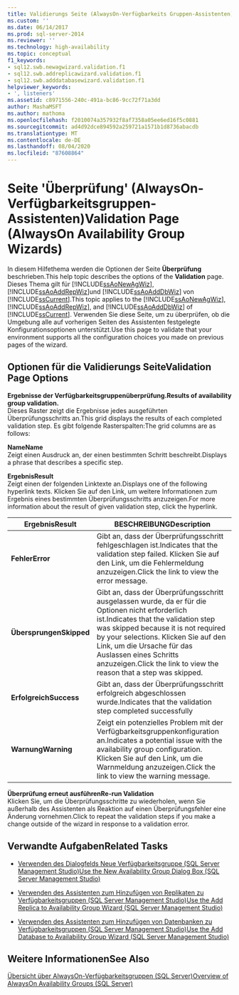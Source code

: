 ```yaml
---
title: Validierungs Seite (AlwaysOn-Verfügbarkeits Gruppen-Assistenten) | Microsoft-Dokumentation
ms.custom: ''
ms.date: 06/14/2017
ms.prod: sql-server-2014
ms.reviewer: ''
ms.technology: high-availability
ms.topic: conceptual
f1_keywords:
- sql12.swb.newagwizard.validation.f1
- sql12.swb.addreplicawizard.validation.f1
- sql12.swb.adddatabasewizard.validation.f1
helpviewer_keywords:
- ', listeners'
ms.assetid: c8971556-240c-491a-bc86-9cc72f71a3dd
author: MashaMSFT
ms.author: mathoma
ms.openlocfilehash: f2010074a357932f8af7358a05ee6ed16f5c0881
ms.sourcegitcommit: ad4d92dce894592a259721a1571b1d8736abacdb
ms.translationtype: MT
ms.contentlocale: de-DE
ms.lasthandoff: 08/04/2020
ms.locfileid: "87608864"
---
```

# <a name="validation-page-alwayson-availability-group-wizards"></a><span data-ttu-id="2315e-102">Seite 'Überprüfung' (AlwaysOn-Verfügbarkeitsgruppen-Assistenten)</span><span class="sxs-lookup"><span data-stu-id="2315e-102">Validation Page (AlwaysOn Availability Group Wizards)</span></span>
  <span data-ttu-id="2315e-103">In diesem Hilfethema werden die Optionen der Seite **Überprüfung** beschrieben.</span><span class="sxs-lookup"><span data-stu-id="2315e-103">This help topic describes the options of the **Validation** page.</span></span> <span data-ttu-id="2315e-104">Dieses Thema gilt für [!INCLUDE[ssAoNewAgWiz](../../../includes/ssaonewagwiz-md.md)], [!INCLUDE[ssAoAddRepWiz](../../../includes/ssaoaddrepwiz-md.md)]und [!INCLUDE[ssAoAddDbWiz](../../../includes/ssaoadddbwiz-md.md)] von [!INCLUDE[ssCurrent](../../../includes/sscurrent-md.md)].</span><span class="sxs-lookup"><span data-stu-id="2315e-104">This topic applies to the [!INCLUDE[ssAoNewAgWiz](../../../includes/ssaonewagwiz-md.md)], [!INCLUDE[ssAoAddRepWiz](../../../includes/ssaoaddrepwiz-md.md)], and [!INCLUDE[ssAoAddDbWiz](../../../includes/ssaoadddbwiz-md.md)] of [!INCLUDE[ssCurrent](../../../includes/sscurrent-md.md)].</span></span> <span data-ttu-id="2315e-105">Verwenden Sie diese Seite, um zu überprüfen, ob die Umgebung alle auf vorherigen Seiten des Assistenten festgelegte Konfigurationsoptionen unterstützt.</span><span class="sxs-lookup"><span data-stu-id="2315e-105">Use this page to validate that your environment supports all the configuration choices you made on previous pages of the wizard.</span></span>  
  
##  <a name="validation-page-options"></a><a name="PageOptions"></a><span data-ttu-id="2315e-106">Optionen für die Validierungs Seite</span><span class="sxs-lookup"><span data-stu-id="2315e-106">Validation Page Options</span></span>  
 <span data-ttu-id="2315e-107">**Ergebnisse der Verfügbarkeitsgruppenüberprüfung.**</span><span class="sxs-lookup"><span data-stu-id="2315e-107">**Results of availability group validation.**</span></span>  
 <span data-ttu-id="2315e-108">Dieses Raster zeigt die Ergebnisse jedes ausgeführten Überprüfungsschritts an.</span><span class="sxs-lookup"><span data-stu-id="2315e-108">This grid displays the results of each completed validation step.</span></span> <span data-ttu-id="2315e-109">Es gibt folgende Rasterspalten:</span><span class="sxs-lookup"><span data-stu-id="2315e-109">The grid columns are as follows:</span></span>  
  
 <span data-ttu-id="2315e-110">**Name**</span><span class="sxs-lookup"><span data-stu-id="2315e-110">**Name**</span></span>  
 <span data-ttu-id="2315e-111">Zeigt einen Ausdruck an, der einen bestimmten Schritt beschreibt.</span><span class="sxs-lookup"><span data-stu-id="2315e-111">Displays a phrase that describes a specific step.</span></span>  
  
 <span data-ttu-id="2315e-112">**Ergebnis**</span><span class="sxs-lookup"><span data-stu-id="2315e-112">**Result**</span></span>  
 <span data-ttu-id="2315e-113">Zeigt einen der folgenden Linktexte an.</span><span class="sxs-lookup"><span data-stu-id="2315e-113">Displays one of the following hyperlink texts.</span></span> <span data-ttu-id="2315e-114">Klicken Sie auf den Link, um weitere Informationen zum Ergebnis eines bestimmten Überprüfungsschritts anzuzeigen.</span><span class="sxs-lookup"><span data-stu-id="2315e-114">For more information about the result of given validation step, click the hyperlink.</span></span>  
  
|<span data-ttu-id="2315e-115">Ergebnis</span><span class="sxs-lookup"><span data-stu-id="2315e-115">Result</span></span>|<span data-ttu-id="2315e-116">BESCHREIBUNG</span><span class="sxs-lookup"><span data-stu-id="2315e-116">Description</span></span>|  
|------------|-----------------|  
|<span data-ttu-id="2315e-117">**Fehler**</span><span class="sxs-lookup"><span data-stu-id="2315e-117">**Error**</span></span>|<span data-ttu-id="2315e-118">Gibt an, dass der Überprüfungsschritt fehlgeschlagen ist.</span><span class="sxs-lookup"><span data-stu-id="2315e-118">Indicates that the validation step failed.</span></span> <span data-ttu-id="2315e-119">Klicken Sie auf den Link, um die Fehlermeldung anzuzeigen.</span><span class="sxs-lookup"><span data-stu-id="2315e-119">Click the link to view the error message.</span></span>|  
|<span data-ttu-id="2315e-120">**Übersprungen**</span><span class="sxs-lookup"><span data-stu-id="2315e-120">**Skipped**</span></span>|<span data-ttu-id="2315e-121">Gibt an, dass der Überprüfungsschritt ausgelassen wurde, da er für die Optionen nicht erforderlich ist.</span><span class="sxs-lookup"><span data-stu-id="2315e-121">Indicates that the validation step was skipped because it is not required by your selections.</span></span> <span data-ttu-id="2315e-122">Klicken Sie auf den Link, um die Ursache für das Auslassen eines Schritts anzuzeigen.</span><span class="sxs-lookup"><span data-stu-id="2315e-122">Click the link to view the reason that a step was skipped.</span></span>|  
|<span data-ttu-id="2315e-123">**Erfolgreich**</span><span class="sxs-lookup"><span data-stu-id="2315e-123">**Success**</span></span>|<span data-ttu-id="2315e-124">Gibt an, dass der Überprüfungsschritt erfolgreich abgeschlossen wurde.</span><span class="sxs-lookup"><span data-stu-id="2315e-124">Indicates that the validation step completed successfully</span></span>|  
|<span data-ttu-id="2315e-125">**Warnung**</span><span class="sxs-lookup"><span data-stu-id="2315e-125">**Warning**</span></span>|<span data-ttu-id="2315e-126">Zeigt ein potenzielles Problem mit der Verfügbarkeitsgruppenkonfiguration an.</span><span class="sxs-lookup"><span data-stu-id="2315e-126">Indicates a potential issue with the availability group configuration.</span></span>  <span data-ttu-id="2315e-127">Klicken Sie auf den Link, um die Warnmeldung anzuzeigen.</span><span class="sxs-lookup"><span data-stu-id="2315e-127">Click the link to view the warning message.</span></span>|  
  
 <span data-ttu-id="2315e-128">**Überprüfung erneut ausführen**</span><span class="sxs-lookup"><span data-stu-id="2315e-128">**Re-run Validation**</span></span>  
 <span data-ttu-id="2315e-129">Klicken Sie, um die Überprüfungsschritte zu wiederholen, wenn Sie außerhalb des Assistenten als Reaktion auf einen Überprüfungsfehler eine Änderung vornehmen.</span><span class="sxs-lookup"><span data-stu-id="2315e-129">Click to repeat the validation steps if you make a change outside of the wizard in response to a validation error.</span></span>  
  

  
##  <a name="related-tasks"></a><a name="RelatedTasks"></a> <span data-ttu-id="2315e-130">Verwandte Aufgaben</span><span class="sxs-lookup"><span data-stu-id="2315e-130">Related Tasks</span></span>  
  
-   [<span data-ttu-id="2315e-131">Verwenden des Dialogfelds Neue Verfügbarkeitsgruppe &#40;SQL Server Management Studio&#41;</span><span class="sxs-lookup"><span data-stu-id="2315e-131">Use the New Availability Group Dialog Box &#40;SQL Server Management Studio&#41;</span></span>](use-the-new-availability-group-dialog-box-sql-server-management-studio.md)  
  
-   [<span data-ttu-id="2315e-132">Verwenden des Assistenten zum Hinzufügen von Replikaten zu Verfügbarkeitsgruppen &#40;SQL Server Management Studio&#41;</span><span class="sxs-lookup"><span data-stu-id="2315e-132">Use the Add Replica to Availability Group Wizard &#40;SQL Server Management Studio&#41;</span></span>](use-the-add-replica-to-availability-group-wizard-sql-server-management-studio.md)  
  
-   [<span data-ttu-id="2315e-133">Verwenden des Assistenten zum Hinzufügen von Datenbanken zu Verfügbarkeitsgruppen &#40;SQL Server Management Studio&#41;</span><span class="sxs-lookup"><span data-stu-id="2315e-133">Use the Add Database to Availability Group Wizard &#40;SQL Server Management Studio&#41;</span></span>](availability-group-add-database-to-group-wizard.md)  
  
 
  
## <a name="see-also"></a><span data-ttu-id="2315e-134">Weitere Informationen</span><span class="sxs-lookup"><span data-stu-id="2315e-134">See Also</span></span>  
 [<span data-ttu-id="2315e-135">Übersicht über AlwaysOn-Verfügbarkeitsgruppen &#40;SQL Server&#41;</span><span class="sxs-lookup"><span data-stu-id="2315e-135">Overview of AlwaysOn Availability Groups &#40;SQL Server&#41;</span></span>](overview-of-always-on-availability-groups-sql-server.md)  
  
  

